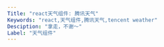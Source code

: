 ```yaml
---
Title: "react天气组件: 腾讯天气"
Keywords: "react,天气组件,腾讯天气,tencent weather"
Desciption: "拿走，不谢～"
Label: "天气组件"
---
```




